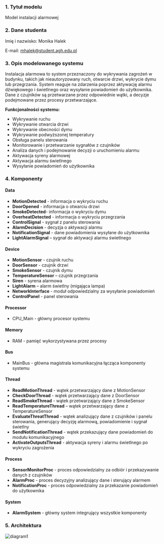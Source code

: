 ### 1. Tytuł modelu
Model instalacji alarmowej 

### 2. Dane studenta
Imię i nazwisko: Monika Halek

E-mail: mhalek@student.agh.edu.pl
### 3. Opis modelowanego systemu
Instalacja alarmowa to system przeznaczony do wykrywania zagrożeń w budynku, takich jak nieautoryzowany ruch, otwarcie drzwi, wykrycie dymu lub przegrzania. System reaguje na zdarzenia poprzez aktywację alarmu dźwiękowego i świetlnego oraz wysyłanie powiadomień do użytkownika. Dane z czujników są przetwarzane przez odpowiednie wątki, a decyzje podejmowane przez procesy przetwarzające.



**Funkcjonalności systemu:**
- Wykrywanie ruchu
- Wykrywanie otwarcia drzwi
- Wykrywanie obecności dymu
- Wykrywanie podwyższonej temperatury
- Obsługa panelu sterowania
- Monitorowanie i przetwarzanie sygnałów z czujników
- Analiza danych i podejmowanie decyzji o uruchomieniu alarmu
- Aktywacja syreny alarmowej
- Aktywacja alarmu świetlnego
- Wysyłanie powiadomień do użytkownika

### 4. Komponenty
#### Data
- **MotionDetected** - informacja o wykryciu ruchu
- **DoorOpened** - informacja o otwarciu drzwi
- **SmokeDetected**- informacja o wykryciu dymu
- **OverheatDetected** - informacja o wykryciu przegrzania
- **ControlSignal** - sygnał z panelu sterowania
- **AlarmDecision** - decyzja o aktywacji alarmu
- **NotificationSignal** - dane powiadomienia wysyłane do użytkownika
- **LightAlarmSignal** – sygnał do aktywacji alarmu świetlnego
#### Device
- **MotionSensor** - czujnik ruchu
- **DoorSensor** - czujnik drzwi
- **SmokeSensor** - czujnik dymu
- **TemperatureSensor** – czujnik przegrzania
- **Siren** - syrena alarmowa
- **LightAlarm** – alarm świetlny (migająca lampa)
- **NetworkInterface** - moduł odpowiedzialny za wysyłanie powiadomień
- **ControlPanel** - panel sterowania
#### Processor
- CPU_Main - główny procesor systemu
#### Memory
- RAM - pamięć wykorzystywana przez procesy
#### Bus
- MainBus - główna magistrala komunikacyjna łącząca komponenty systemu
#### Thread
- **ReadMotionThread** - wątek przetwarzający dane z MotionSensor
- **CheckDoorThread** - wątek przetwarzający dane z DoorSensor
- **ReadSmokeThread** - wątek przetwarzający dane z SmokeSensor
- **ReadTemperatureThread** – wątek przetwarzający dane z TemperatureSensor
- **EvaluateThreatThread** - wątek analizujący dane z czujników i panelu sterowania, generujący decyzję alarmową, powiadomienie i sygnał świetlny
- **SendNotificationThread** - wątek przekazujący dane powiadomień do modułu komunikacyjnego
- **ActivateOutputsThread** - aktywacja syreny i alarmu świetlnego po wykryciu zagrożenia
#### Process
- **SensorMonitorProc** - proces odpowiedzialny za odbiór i przekazywanie danych z czujników
- **AlarmProc** - proces decyzyjny analizujący dane i sterujący alarmem
- **NotificationProc** - proces odpowiedzialny za przekazanie powiadomień do użytkownika
#### System
- **AlarmSystem** - główny system integrujący wszystkie komponenty

### 5. Architektura
![diagram1](https://github.com/user-attachments/assets/e9ed4e07-cdda-408e-861c-8368f8387717)

